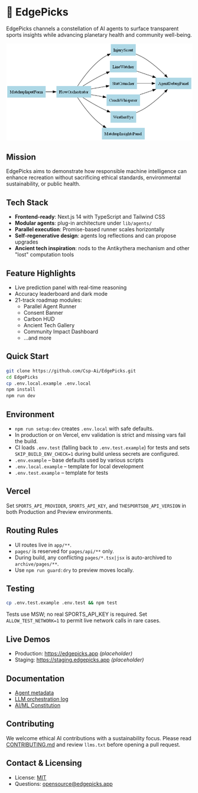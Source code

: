# 🧠 EdgePicks

EdgePicks channels a constellation of AI agents to surface transparent sports insights while advancing planetary health and community well-being.

![System Diagram](docs/system-diagram.png)

## Mission
EdgePicks aims to demonstrate how responsible machine intelligence can enhance recreation without sacrificing ethical standards, environmental sustainability, or public health.

## Tech Stack
- **Frontend-ready**: Next.js 14 with TypeScript and Tailwind CSS
- **Modular agents**: plug-in architecture under `lib/agents/`
- **Parallel execution**: Promise-based runner scales horizontally
- **Self-regenerative design**: agents log reflections and can propose upgrades
- **Ancient tech inspiration**: nods to the Antikythera mechanism and other "lost" computation tools

## Feature Highlights
- Live prediction panel with real-time reasoning
- Accuracy leaderboard and dark mode
- 21-track roadmap modules:
  - Parallel Agent Runner
  - Consent Banner
  - Carbon HUD
  - Ancient Tech Gallery
  - Community Impact Dashboard
  - ...and more

## Quick Start
```bash
git clone https://github.com/Csp-Ai/EdgePicks.git
cd EdgePicks
cp .env.local.example .env.local
npm install
npm run dev
```


## Environment
- `npm run setup:dev` creates `.env.local` with safe defaults.
- In production or on Vercel, env validation is strict and missing vars fail the build.
- CI loads `.env.test` (falling back to `.env.test.example`) for tests and sets `SKIP_BUILD_ENV_CHECK=1` during build unless secrets are configured.
- `.env.example` – base defaults used by various scripts
- `.env.local.example` – template for local development
- `.env.test.example` – template for tests

## Vercel
Set `SPORTS_API_PROVIDER`, `SPORTS_API_KEY`, and `THESPORTSDB_API_VERSION` in both Production and Preview environments.

## Routing Rules
- UI routes live in `app/**`.
- `pages/` is reserved for `pages/api/**` only.
- During build, any conflicting `pages/*.tsx|jsx` is auto-archived to `archive/pages/**`.
- Use `npm run guard:dry` to preview moves locally.

## Testing
```bash
cp .env.test.example .env.test && npm test
```

Tests use MSW; no real SPORTS_API_KEY is required.
Set `ALLOW_TEST_NETWORK=1` to permit live network calls in rare cases.

## Live Demos
- Production: https://edgepicks.app *(placeholder)*
- Staging: https://staging.edgepicks.app *(placeholder)*

## Documentation
- [Agent metadata](agents.ms)
- [LLM orchestration log](llms.txt)
- [AI/ML Constitution](AIML_OVERVIEW.md)

## Contributing
We welcome ethical AI contributions with a sustainability focus. Please read [CONTRIBUTING.md](CONTRIBUTING.md) and review `llms.txt` before opening a pull request.

## Contact & Licensing
- License: [MIT](LICENSE)
- Questions: opensource@edgepicks.app
